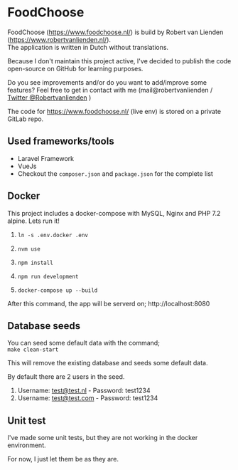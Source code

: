 # FoodChoose

FoodChoose (https://www.foodchoose.nl/) is build by Robert van Lienden (https://www.robertvanlienden.nl/). \
The application is written in Dutch without translations.

Because I don't maintain this project active, I've decided to publish the code open-source on GitHub for learning purposes.

Do you see improvements and/or do you want to add/improve some features?
Feel free to get in contact with me (mail@robertvanlienden / [Twitter @Robertvanlienden](https://www.twitter.com/robertvanlienden) )

The code for https://www.foodchoose.nl/ (live env) is stored on a private GitLab repo.

## Used frameworks/tools

- Laravel Framework
- VueJs
- Checkout the `composer.json` and `package.json` for the complete list

## Docker

This project includes a docker-compose with MySQL, Nginx and PHP 7.2 alpine.
Lets run it!

1. `ln -s .env.docker .env`

2. `nvm use`

3. `npm install`

4. `npm run development`

5. `docker-compose up --build`

After this command, the app will be serverd on;
http://localhost:8080

## Database seeds

You can seed some default data with the command;\
`make clean-start`

This will remove the existing database and seeds some default data.

By default there are 2 users in the seed.

1. Username: test@test.nl - Password: test1234
2. Username: test@test.com - Password: test1234

## Unit test

I've made some unit tests, but they are not working in the docker environment.

For now, I just let them be as they are.

